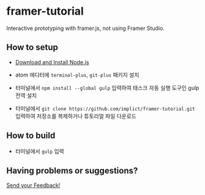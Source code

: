 # framer-tutorial
Interactive prototyping with framer.js, not using Framer Studio.

## How to setup
- [Download and Install Node.js](https://nodejs.org/download/)

- atom 에디터에 `terminal-plus`, `git-plus` 패키지 설치

- 터미널에서 `npm install --global gulp` 입력하여 태스크 자동 실행 도구인 gulp 전역 설치

- 터미널에서 `git clone https://github.com/implict/framer-tutorial.git` 입력하여 저장소를 복제하거나 튜토리얼 파일 다운로드

## How to build

- 터미널에서 `gulp` 입력

## Having problems or suggestions?

[Send your Feedback!](https://github.com/implict/framer-tutorial/issues/new)
